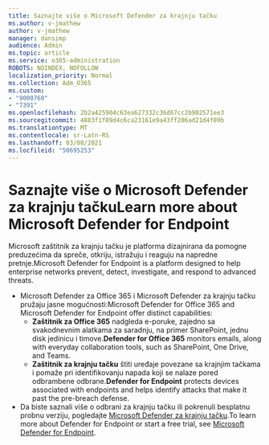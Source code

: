 ```yaml
---
title: Saznajte više o Microsoft Defender za krajnju tačku
ms.author: v-jmathew
author: v-jmathew
manager: dansimp
audience: Admin
ms.topic: article
ms.service: o365-administration
ROBOTS: NOINDEX, NOFOLLOW
localization_priority: Normal
ms.collection: Adm_O365
ms.custom:
- "9000760"
- "7391"
ms.openlocfilehash: 2b2a425904c63ea627332c36d67cc2b902571ee3
ms.sourcegitcommit: 4883f1f89d4c6ca23161e9a43ff206ad21d4f09b
ms.translationtype: MT
ms.contentlocale: sr-Latn-RS
ms.lasthandoff: 03/08/2021
ms.locfileid: "50695253"
---
```

# <a name="learn-more-about-microsoft-defender-for-endpoint"></a><span data-ttu-id="dbeca-102">Saznajte više o Microsoft Defender za krajnju tačku</span><span class="sxs-lookup"><span data-stu-id="dbeca-102">Learn more about Microsoft Defender for Endpoint</span></span>

<span data-ttu-id="dbeca-103">Microsoft zaštitnik za krajnju tačku je platforma dizajnirana da pomogne preduzećima da spreče, otkriju, istražuju i reaguju na napredne pretnje.</span><span class="sxs-lookup"><span data-stu-id="dbeca-103">Microsoft Defender for Endpoint is a platform designed to help enterprise networks prevent, detect, investigate, and respond to advanced threats.</span></span>

- <span data-ttu-id="dbeca-104">Microsoft Defender za Office 365 i Microsoft Defender za krajnju tačku pružaju jasne mogućnosti:</span><span class="sxs-lookup"><span data-stu-id="dbeca-104">Microsoft Defender for Office 365 and Microsoft Defender for Endpoint offer distinct capabilities:</span></span>
  - <span data-ttu-id="dbeca-105">**Zaštitnik za Office 365** nadgleda e-poruke, zajedno sa svakodnevnim alatkama za saradnju, na primer SharePoint, jednu disk jedinicu i timove.</span><span class="sxs-lookup"><span data-stu-id="dbeca-105">**Defender for Office 365** monitors emails, along with everyday collaboration tools, such as SharePoint, One Drive, and Teams.</span></span>
  - <span data-ttu-id="dbeca-106">**Zaštitnik za krajnju tačku** štiti uređaje povezane sa krajnjim tačkama i pomaže pri identifikovanju napada koji se nalaze pored odbrambene odbrane.</span><span class="sxs-lookup"><span data-stu-id="dbeca-106">**Defender for Endpoint** protects devices associated with endpoints and helps identify attacks that make it past the pre-breach defense.</span></span>
- <span data-ttu-id="dbeca-107">Da biste saznali više o odbrani za krajnju tačku ili pokrenuli besplatnu probnu verziju, pogledajte [Microsoft Defender za krajnju tačku](https://go.microsoft.com/fwlink/?linkid=2094113).</span><span class="sxs-lookup"><span data-stu-id="dbeca-107">To learn more about Defender for Endpoint or start a free trial, see [Microsoft Defender for Endpoint](https://go.microsoft.com/fwlink/?linkid=2094113).</span></span>
